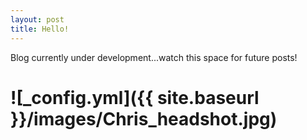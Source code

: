 ```yaml
---
layout: post
title: Hello!
---
```


Blog currently under development...watch this space for future posts!

# ![_config.yml]({{ site.baseurl }}/images/Chris_headshot.jpg)
